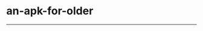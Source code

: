 # an-apk-for-older
-------------------------------------------------------------------------------------------------------------------------------
